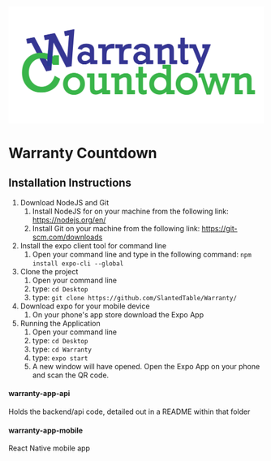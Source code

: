 

![Logo](https://github.com/SlantedTable/Warranty/blob/master/logo.png)

# Warranty Countdown

## Installation Instructions
1. Download NodeJS and Git
    1. Install NodeJS for on your machine from the following link: https://nodejs.org/en/
    2. Install Git on your machine from the following link: https://git-scm.com/downloads
2. Install the expo client tool for command line
    1. Open your command line and type in the following command: `npm install expo-cli --global`
3. Clone the project
    1. Open your command line
    2. type: `cd Desktop`
    3. type: `git clone https://github.com/SlantedTable/Warranty/`
4. Download expo for your mobile device
    1. On your phone's app store download the Expo App
5. Running the Application
    1. Open your command line
    2. type: `cd Desktop`
    3. type: `cd Warranty`
    4. type: `expo start`
    5. A new window will have opened. Open the Expo App on your phone and scan the QR code.
 
    

#### warranty-app-api
Holds the backend/api code, detailed out in a README within that folder
    
#### warranty-app-mobile
React Native mobile app
